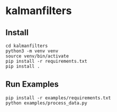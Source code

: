 # kalmanfilters

## Install

```
cd kalmanfilters
python3 -m venv venv
source venv/bin/activate
pip install -r requirements.txt
pip install .
```

## Run Examples

```
pip install -r examples/requirements.txt
python examples/process_data.py
```

